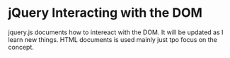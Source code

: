 # jQuery Interacting with the DOM

jquery.js documents how to intereact with the DOM. It will be updated as I learn new things. HTML documents is used mainly just tpo focus on the concept. 
